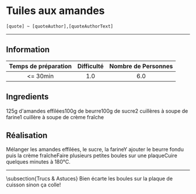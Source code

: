 # Tuiles aux amandes

`[quote] ~ [quoteAuthor],[quoteAuthorText]`

---

## Information

| Temps de préparation  | Difficulté    | Nombre de Personnes |
|:---------------------:|:-------------:|:-------------------:|
| <= 30min            | 1.0  | 6.0        |

## Ingredients

125g d'amandes effilées100g de beurre100g de sucre2 cuillères à soupe de farine1 cuillère à soupe de crème fraîche

## Réalisation

Mélanger les amandes effilées, le sucre, la farineY ajouter le beurre fondu puis la crème fraîcheFaire plusieurs petites boules sur une plaqueCuire quelques minutes à 180°C.

---

\subsection{Trucs \& Astuces}
	Bien écarte les boules sur la plaque de cuisson sinon ça colle!
